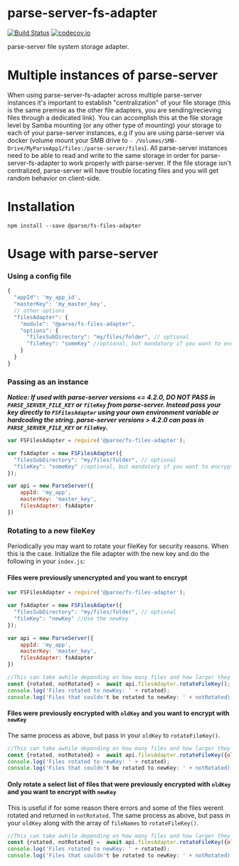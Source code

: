 # parse-server-fs-adapter
[![Build Status](https://travis-ci.org/parse-community/parse-server-fs-adapter.svg?branch=master)](https://travis-ci.org/parse-community/parse-server-fs-adapter)
[![codecov.io](https://codecov.io/github/parse-community/parse-server-fs-adapter/coverage.svg?branch=master)](https://codecov.io/github/parse-community/parse-server-fs-adapter?branch=master)

parse-server file system storage adapter. 


# Multiple instances of parse-server
When using parse-server-fs-adapter across multiple parse-server instances it's important to establish "centralization" of your file storage (this is the same premise as the other file adapters, you are sending/recieving files through a dedicated link). You can accomplish this at the file storage level by Samba mounting (or any other type of mounting) your storage to each of your parse-server instances, e.g if you are using parse-server via docker (volume mount your SMB drive to `- /Volumes/SMB-Drive/MyParseApp1/files:/parse-server/files`). All parse-server instances need to be able to read and write to the same storage in order for parse-server-fs-adapter to work properly with parse-server. If the file storage isn't centralized, parse-server will have trouble locating files and you will get random behavior on client-side.

# Installation

`npm install --save @parse/fs-files-adapter`

# Usage with parse-server

### Using a config file

```javascript
{
  "appId": 'my_app_id',
  "masterKey": 'my_master_key',
  // other options
  "filesAdapter": {
    "module": "@parse/fs-files-adapter",
    "options": {
      "filesSubDirectory": "my/files/folder", // optional
      "fileKey": "someKey" //optional, but mandatory if you want to encrypt files
    } 
  }
}
```

### Passing as an instance
***Notice: If used with parse-server versions <= 4.2.0, DO NOT PASS in `PARSE_SERVER_FILE_KEY` or `fileKey` from parse-server. Instead pass your key directly to `FSFilesAdapter` using your own environment variable or hardcoding the string. parse-server versions > 4.2.0 can pass in `PARSE_SERVER_FILE_KEY` or `fileKey`.***

```javascript
var FSFilesAdapter = require('@parse/fs-files-adapter');

var fsAdapter = new FSFilesAdapter({
  "filesSubDirectory": "my/files/folder", // optional
  "fileKey": "someKey" //optional, but mandatory if you want to encrypt files
});

var api = new ParseServer({
	appId: 'my_app',
	masterKey: 'master_key',
	filesAdapter: fsAdapter
})
```

### Rotating to a new fileKey
Periodically you may want to rotate your fileKey for security reasons. When this is the case. Initialize the file adapter with the new key and do the following in your `index.js`:

#### Files were previously unencrypted and you want to encrypt
```javascript
var FSFilesAdapter = require('@parse/fs-files-adapter');

var fsAdapter = new FSFilesAdapter({
  "filesSubDirectory": "my/files/folder", // optional
  "fileKey": "newKey" //Use the newKey
});

var api = new ParseServer({
	appId: 'my_app',
	masterKey: 'master_key',
	filesAdapter: fsAdapter
})

//This can take awhile depending on how many files and how larger they are. It will attempt to rotate the key of all files in your filesSubDirectory
const {rotated, notRotated} =  await api.filesAdapter.rotateFileKey();
console.log('Files rotated to newKey: ' + rotated);
console.log('Files that couldn't be rotated to newKey: ' + notRotated);
```


#### Files were previously encrypted with `oldKey` and you want to encrypt with `newKey`
The same process as above, but pass in your `oldKey` to `rotateFileKey()`.
```javascript
//This can take awhile depending on how many files and how larger they are. It will attempt to rotate the key of all files in your filesSubDirectory
const {rotated, notRotated} =  await api.filesAdapter.rotateFileKey({oldKey: oldKey});
console.log('Files rotated to newKey: ' + rotated);
console.log('Files that couldn't be rotated to newKey: ' + notRotated);
```

#### Only rotate a select list of files that were previously encrypted with `oldKey` and you want to encrypt with `newKey`
This is useful if for some reason there errors and some of the files werent rotated and returned in `notRotated`. The same process as above, but pass in your `oldKey` along with the array of `fileNames` to `rotateFileKey()`.
```javascript
//This can take awhile depending on how many files and how larger they are. It will attempt to rotate the key of all files in your filesSubDirectory
const {rotated, notRotated} =  await api.filesAdapter.rotateFileKey({oldKey: oldKey, fileNames: ["fileName1.png","fileName2.png"]});
console.log('Files rotated to newKey: ' + rotated);
console.log('Files that couldn't be rotated to newKey: ' + notRotated);
```
